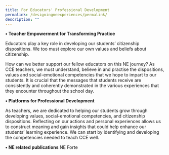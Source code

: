 ```yaml
---
title: For Educators' Professional Development
permalink: /designingneexperiences/permalink/
description: ""
---
```

**• Teacher Empowerment for Transforming Practice**

Educators play a key role in developing our students’ citizenship dispositions. We too must explore our own values and beliefs about citizenship.

How can we better support our fellow educators on this NE journey? As CCE teachers, we must understand, believe in and practise the dispositions, values and social-emotional competencies that we hope to impart to our students. It is crucial that the messages that students receive are consistently and coherently demonstrated in the various experiences that they encounter throughout the school day.

**• Platforms for Professional Development**

As teachers, we are dedicated to helping our students grow through developing values, social-emotional competencies, and citizenship dispositions. Reflecting on our actions and personal experiences allows us to construct meaning and gain insights that could help enhance our students’ learning experience. We can start by identifying and developing the competencies needed to teach CCE well.

**• NE related publications**
NE Forte